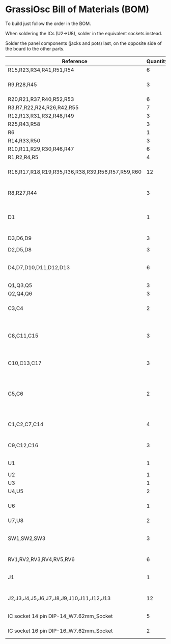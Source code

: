 # GrassiOsc Bill of Materials (BOM)

To build just follow the order in the BOM.

When soldering the ICs (U2->U8), solder in the equivalent sockets instead.

Solder the panel components (jacks and pots) last, on the opposite side of the board to the other parts.

| Reference				| Quantity	| Part	| Notes |
| --------------------------------------- | -------------- | ------- | -------- |
| R15,R23,R34,R41,R51,R54			|6	| 100R	| |
| R9,R28,R45				|3	| 1k	| LED protection resistors |
| R20,R21,R37,R40,R52,R53			|6	| 10k	| |
| R3,R7,R22,R24,R26,R42,R55		|7	| 100k	| |
| R12,R13,R31,R32,R48,R49			|3	| 1M	| |
| R25,R43,R58				|3	| 2.2k	| |
| R6					|1	| 22k	| |
| R14,R33,R50				|3	| 220k	| |
| R10,R11,R29,R30,R46,R47			|6	| 2.2M	| |
| R1,R2,R4,R5				|4	| 47k	| |
| R16,R17,R18,R19,R35,R36,R38,R39,R56,R57,R59,R60	| 12	| Choose your own (see build note)	| DAC resistors |
| R8,R27,R44				|3	| Choose your own (see build note)	| DAC amplifier resistors |
| D1					|1	| 1N4001	| Reverse polarity protection diode |
| D3,D6,D9				|3	| 3mm LED	| Standard brightness |
| D2,D5,D8				|3 	| 1N4148	 | |
| D4,D7,D10,D11,D12,D13			|6	| BAT85	| Negative voltage protection diodes |
| Q1,Q3,Q5				|3	| BC547 TO92	 | |
| Q2,Q4,Q6				|3	| BC557 TO92	 | |
| C3,C4					|2	| 10uF electrolytic	| Power conditioning caps |
| C8,C11,C15				|3	| 100nF mylar	| Oscillator AC coupling cap.  Can substitute MLCC |
| C10,C13,C17				|3	| 470nF electrolytic	| Oscillator timing cap: control rate |
| C5,C6					|2	| 1uF electrolytic	| MIDO voltage conditioning cap.  Can substitute MLCC |
| C1,C2,C7,C14				|4	| 100nF ceramic disc	| IC decoupling capacitors |
| C9,C12,C16				|3	| 22nF mylar	| Oscillator timing cap: audio rate |
| U1					|1	| L78L09 TO92	| Power regulator |
| U2					|1	| CD40106	| |
| U3					|1	| CD4066	 | |
| U4,U5					|2	| TL074	| Or TL084 | |
| U6					|1	| LM324	| DO NOT use TL074 or TL084 | |
| U7,U8					|2	| CD4015	| |
| SW1,SW2,SW3				|3	| SPDT miniature switch 2.54mm pitch |
| RV1,RV2,RV3,RV4,RV5,RV6			|6	| 10k 9mm potentiometer |
| J1					|1	| Eurorack 2x5 shrouded male |
| J2,J3,J4,J5,J6,J7,J8,J9,J10,J11,J12,J13	|12	| Thonkiconn 3.5mm mono socket |
| IC socket 14 pin	DIP-14_W7.62mm_Socket	|5	| DIP 14 pin socket |
| IC socket 16 pin	DIP-16_W7.62mm_Socket	|2	| DIP 16 pin socket |